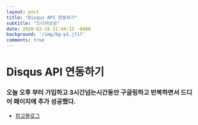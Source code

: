 ```yaml
---
layout: post
title: "Disqus API 연동하기"
subtitle: "드디어성공"
date: 2020-02-18 21:44:13 -0400
background: '/img/bg-p1.jfif'
comments: true
---
```


# Disqus API 연동하기 

### 오늘 오후 부터 가입하고 3시간넘는시간동안 구글링하고 반복하면서 드디어 페이지에 추가 성공했다.

+ [참고블로그](https://skyksit.tistory.com/entry/%EB%94%94%EC%8A%A4%EC%BB%A4%EC%8A%A4-disqus-%EB%A1%9C-%EA%B9%83%ED%97%88%EB%B8%8C%EC%97%90-%EB%8C%93%EA%B8%80-%EA%B8%B0%EB%8A%A5-%EB%8B%AC%EA%B8%B0-jekyll-github-pages)
